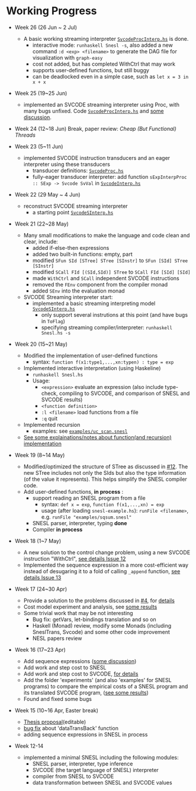# Working Progress
+ Week 26 (26 Jun ~ 2 Jul)
    + A basic working streaming interpreter [`SvcodeProcInterp.hs`](https://github.com/Ginko-X/Streaming_NESL/blob/master/SvcodeProcInterp.hs) is done.
        + interactive mode: `runhaskell Snesl -s`, also added a new command `:d <exp> <filename>` to generate the DAG file for visualization with `graph-easy`
        + cost not added, but has completed WithCtrl that may work
        + supports user-defined functions, but still buggy
        + can be deadlocked even in a simple case, such as `let x = 3 in x + x`
	
    
+ Week 25 (19~25 Jun)
    + implemented an SVCODE streaming interpreter using Proc, with many bugs unfixed. Code [`SvcodeProcInterp.hs`](https://github.com/Ginko-X/Streaming_NESL/blob/master/SvcodeProcInterp.hs) and [some discussion](https://github.com/Ginko-X/Streaming_NESL/issues/15).
    
+ Week 24 (12~18 Jun) Break, paper review: _Cheap (But Functional) Threads_

+ Week 23 (5~11 Jun)
    + implemented SVCODE instruction transducers and an eager interpreter using these transducers
        + transducer definitions: [`SvcodeProc.hs`](https://github.com/Ginko-X/Streaming_NESL/blob/master/SvcodeProc.hs)
        + fully-eager transducer interpreter: add function `sExpInterpProc :: SExp -> Svcode SvVal` in [`SvcodeInterp.hs`](https://github.com/Ginko-X/Streaming_NESL/blob/master/SvcodeInterp.hs)
	

+ Week 22 (29 May ~ 4 Jun)
    + reconstruct SVCODE streaming interpreter
        - a starting point [`SvcodeSInterp.hs`](https://github.com/Ginko-X/Streaming_NESL/blob/master/SvcodeSInterp.hs)
    
+ Week 21 (22~28 May)
    + Many small modifications to make the language and code clean and clear, include:
        - added if-else-then expressions
        - added two built-in functions: empty, part
        - modified `SFun SId [STree] STree [SInstr]` to `SFun [SId] STree [SInstr]`
        - modified `SCall FId [(SId,SId)] STree` to `SCall FId [SId] [SId]`
        - made `WithCtrl` and `SCall` independent SVCODE instructions
        - removed the `FEnv` component from the compiler monad
        - added `SEnv` into the evaluation monad
    + SVCODE Streaming interpreter start:
        - implemented a basic streaming interpreting model [`SvcodeSInterp.hs`](https://github.com/Ginko-X/Streaming_NESL/blob/master/SvcodeSInterp.hs)
            - only support several instrutions at this point (and have bugs in `ToFlag`)
            - specifying streaming compiler/interpreter: `runhaskell Snesl.hs -s`
        
     
+ Week 20 (15~21 May)
    + Modified the implementation of user-defined functions
        - syntax: `function f(x1:type1,...,xn:typen) : type = exp`
    + Implemented interactive interpretation (using Haskeline)
        - `runhaskell Snesl.hs`
        - Usage:          
            - `<expression>` evaluate an expression (also include type-check, compiling to SVCODE, and comparison of SNESL and SVCODE results)
            - `<function definition>`
            - `:l <filename>`   load functions from a file
            - `:q`    quit
    + Implemented recursion 
        - examples: see [`examples/uc_scan.snesl`](https://github.com/Ginko-X/Streaming_NESL/blob/master/examples/uc_scan.snesl)
    + [See some explainations/notes about function(and recursion) implementation](https://github.com/Ginko-X/Streaming_NESL/issues/14)
    
+ Week 19 (8~14 May)
    + Modified/optimized the structure of STree as discussed in [#12](https://github.com/Ginko-X/Streaming_NESL/issues/12). The new STree includes not only the SIds but also the type information (of the value it represents). This helps simplify the SNESL compiler code.
    + Add user-defined functions, **in process** : 
        - support reading an SNESL program from a file             
            - syntax: `def x = exp`, `function f(x1,...,xn) = exp` 
            - usage (after loading `snesl-example.hs`): `runFile <filename>`, e.g. `runFile "examples/sqsum.snesl"`
        - SNESL parser, interpreter, typing **done** 
        - Compiler **in process**
    
+ Week 18 (1~7 May)
    + A new solution to the control change problem, using a new SVCODE instruction "WithCtrl", [see details Issue 12](https://github.com/Ginko-X/Streaming_NESL/issues/12)
    + Implemented the sequence expression in a more cost-efficient way instead of desugaring it to a fold of calling `_append` function, [see details Issue 13](https://github.com/Ginko-X/Streaming_NESL/issues/13)
    
+ Week 17 (24~30 Apr)
    + Provide a solution to the problems discussed in [#4](https://github.com/Ginko-X/Streaming_NESL/issues/4), for [details](https://github.com/Ginko-X/Streaming_NESL/issues/10)
    + Cost model experiment and analysis, see [some results](https://github.com/Ginko-X/Streaming_NESL/issues/11)
    + Some trivial work that may be not interesting
        + Bug fix: getVars, let-bindings translation and so on
        + Haskell (Monad) review, modify some Monads (including SneslTrans, Svcode) and some other code improvement
        + NESL papers review
    
  
+ Week 16 (17~23 Apr)
    + Add sequence expressions ([some discussion](https://github.com/Ginko-X/Streaming_NESL/issues/4))
    + Add work and step cost to SNESL
    + Add work and step cost to SVCODE, [for details](https://github.com/Ginko-X/Streaming_NESL/commit/8aabcf45a7d26202c738c8d246190cb03646ece1)
    + Add the folder 'experiments' (and also 'examples' for SNESL programs) to compare the empirical costs of a SNESL program and its translated SVCODE program, ([see some results](https://github.com/Ginko-X/Streaming_NESL/issues/9))
    + Found and fixed some bugs


+ Week 15 (10~16 Apr, Easter break)
    + [Thesis proposal](https://docs.google.com/document/d/1xeS902Cb_PUidC7BxDZYzvpoMYaEfMEPG5s9OC0j_gg/edit?usp=sharing)(editable)
    + [bug fix](https://github.com/Ginko-X/Streaming_NESL/commit/23a97947f47920117e0840ec92ccc6b9bf8f0c5f) about 'dataTransBack' function
    + adding sequence expressions in SNESL in process
    
+ Week 12-14
    + implemented a minimal SNESL including the following modules:
        + SNESL parser, interpreter, type inference
        + SVCODE (the target language of SNESL) interpreter
        + compiler from SNESL to SVCODE
        + data transformation between SNESL and SVCODE values	
